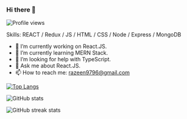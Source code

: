 ### Hi there 👋
![Profile views](https://gpvc.arturio.dev/Razeen-Shaikh)

Skills: REACT / Redux / JS / HTML / CSS / Node / Express / MongoDB

- 🔭  I’m currently working on React.JS. 
- 🌱  I’m currently learning MERN Stack. 
- 🤔  I’m looking for help with TypeScript. 
- 💬  Ask me about React.JS. 
- 📫  How to reach me: razeen9796@gmail.com 

[![Top Langs](https://github-readme-stats.vercel.app/api/top-langs/?username=Razeen-Shaikh)](https://github.com/anuraghazra/github-readme-stats)

![GitHub stats](https://github-readme-stats.vercel.app/api?username=Razeen-Shaikh&show_icons=true&count_private=true)  

![GitHub streak stats](https://github-readme-streak-stats.herokuapp.com/?user=Razeen-Shaikh)
